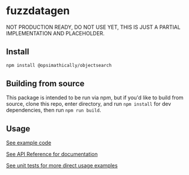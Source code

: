# fuzzdatagen

NOT PRODUCTION READY, DO NOT USE YET, THIS IS JUST A PARTIAL IMPLEMENTATION
AND PLACEHOLDER.

## Install

```bash
npm install @opsimathically/objectsearch
```

## Building from source

This package is intended to be run via npm, but if you'd like to build from source,
clone this repo, enter directory, and run `npm install` for dev dependencies, then run
`npm run build`.

## Usage

[See example code](https://github.com/opsimathically/fuzzdatagen/blob/main/example/fuzzdatagen.example.ts)

[See API Reference for documentation](https://github.com/opsimathically/fuzzdatagen/blob/main/docs/)

[See unit tests for more direct usage examples](https://github.com/opsimathically/fuzzdatagen/blob/main/test/fuzzdatagen.test.ts)
